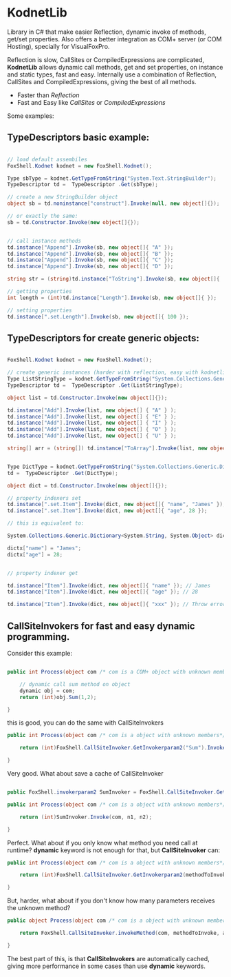 # KodnetLib

Library in C# that make easier Reflection, dynamic invoke of methods, get/set properties. Also offers a better integration as COM+ server (or COM Hosting), specially for VisualFoxPro.

Reflection is slow, CallSites or CompiledExpressions are complicated, **KodnetLib** allows dynamic call methods, get and set properties, on instance and static types, fast and easy. Internally use a combination of 
Reflection, CallSites and CompiledExpressions, giving the best of all methods.

- Faster than *Reflection*
- Fast and Easy like *CallSites* or *CompiledExpressions*


Some examples:

## TypeDescriptors basic example:

```c#

// load default assembiles 
FoxShell.Kodnet kodnet = new FoxShell.Kodnet();

Type sbType = kodnet.GetTypeFromString("System.Text.StringBuilder");
TypeDescriptor td =  TypeDescriptor .Get(sbType);

// create a new StringBuilder object
object sb = td.noninstance["construct"].Invoke(null, new object[]{});

// or exactly the same:
sb = td.Constructor.Invoke(new object[]{});


// call instance methods
td.instance["Append"].Invoke(sb, new object[]{ "A" });
td.instance["Append"].Invoke(sb, new object[]{ "B" });
td.instance["Append"].Invoke(sb, new object[]{ "C" });
td.instance["Append"].Invoke(sb, new object[]{ "D" });

string str = (string)td.instance["ToString"].Invoke(sb, new object[]{  });

// getting properties
int length = (int)td.instance["Length"].Invoke(sb, new object[]{ });

// setting properties
td.instance[".set.Length"].Invoke(sb, new object[]{ 100 });

``` 

## TypeDescriptors for create generic objects:


```c#

FoxShell.Kodnet kodnet = new FoxShell.Kodnet();

// create generic instances (harder with reflection, easy with kodnetlib)
Type ListStringType = kodnet.GetTypeFromString("System.Collections.Generic.List<System.String>");
TypeDescriptor td =  TypeDescriptor .Get(ListStringType);

object list = td.Constructor.Invoke(new object[]{});

td.instance["Add"].Invoke(list, new object[] { "A" } );
td.instance["Add"].Invoke(list, new object[] { "E" } );
td.instance["Add"].Invoke(list, new object[] { "I" } );
td.instance["Add"].Invoke(list, new object[] { "O" } );
td.instance["Add"].Invoke(list, new object[] { "U" } );

string[] arr = (string[]) td.instance["ToArray"].Invoke(list, new object[]{});


Type DictType = kodnet.GetTypeFromString("System.Collections.Generic.Dictionary<System.String, System.Object>");
td =  TypeDescriptor .Get(DictType);

object dict = td.Constructor.Invoke(new object[]{});

// property indexers set
td.instance[".set.Item"].Invoke(dict, new object[]{ "name", "James" });
td.instance[".set.Item"].Invoke(dict, new object[]{ "age", 28 });

// this is equivalent to:

System.Collections.Generic.Dictionary<System.String, System.Object> dictx = (System.Collections.Generic.Dictionary<System.String, System.Object>)dict;

dictx["name"] = "James";
dictx["age"] = 28;


// property indexer get

td.instance["Item"].Invoke(dict, new object[]{ "name" }); // James
td.instance["Item"].Invoke(dict, new object[]{ "age" }); // 28

td.instance["Item"].Invoke(dict, new object[]{ "xxx" }); // Throw error, key not exists


```


## **CallSiteInvokers** for fast and easy **dynamic**  programming. 


Consider this example: 

```c# 

public int Process(object com /* com is a COM+ object with unknown members*/, int n1, int n2){

    // dynamic call sum method on object
    dynamic obj = com;
    return (int)obj.Sum(1,2);

}
```

this is good, you can do the same with CallSiteInvokers


```c# 
public int Process(object com /* com is a object with unknown members*/, int n1, int n2){

    return (int)FoxShell.CallSiteInvoker.GetInvokerparam2("Sum").Invoke(com, n1, n2);

}
```

Very good. What about save a cache of CallSiteInvoker


```c# 

public FoxShell.invokerparam2 SumInvoker = FoxShell.CallSiteInvoker.GetInvokerparam2("Sum");

public int Process(object com /* com is a object with unknown members*/, int n1, int n2){

    return (int)SumInvoker.Invoke(com, n1, n2);

}
```

Perfect. What about if you only know what method you need call at runtime?
**dynamic** keyword is not enough for that, but **CallSiteInvoker** can:

```c# 
public int Process(object com /* com is a object with unknown members*/, string methodToInvoke, int n1, int n2){

    return (int)FoxShell.CallSiteInvoker.GetInvokerparam2(methodToInvoke).Invoke(com, n1, n2);

}
```

But, harder, what about if you don't know how many parameters receives the unknown method?


```c# 
public object Process(object com /* com is a object with unknown members*/, string methodToInvoke, params object[] args){

    return FoxShell.CallSiteInvoker.invokeMethod(com, methodToInvoke, args);

}
```

The best part of this, is that **CallSiteInvokers** are automatically cached, giving more performance in some cases than use **dynamic** keywords.

